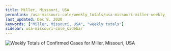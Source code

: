```yaml
---
title: Miller, Missouri, USA
permalink: /usa-missouri-cole/weekly_totals/usa-missouri-miller-weekly_totals.html
last_updated: Dec 8, 2020
keywords: ["Miller, Missouri, USA", "weekly totals"]
sidebar: usa-missouri-cole_sidebar
---
```


![Weekly Totals of Confirmed Cases for Miller, Missouri, USA](/covid_tracker/images/graphs/usa-missouri-miller-weekly_totals_graph.png)
